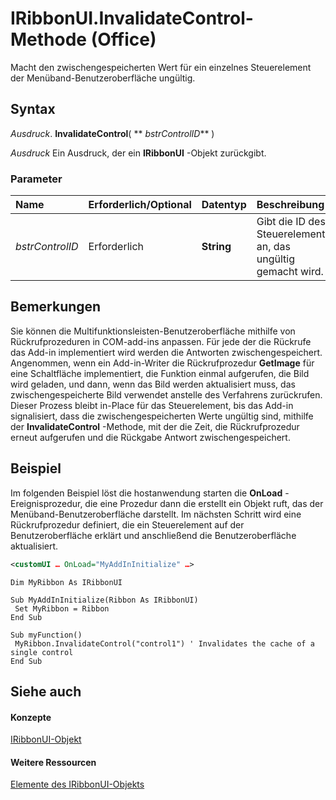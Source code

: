 
# IRibbonUI.InvalidateControl-Methode (Office)

Macht den zwischengespeicherten Wert für ein einzelnes Steuerelement der Menüband-Benutzeroberfläche ungültig.


## Syntax

 _Ausdruck_. **InvalidateControl**( ** _bstrControlID_** )

 _Ausdruck_ Ein Ausdruck, der ein **IRibbonUI** -Objekt zurückgibt.


### Parameter



|**Name**|**Erforderlich/Optional**|**Datentyp**|**Beschreibung**|
|:-----|:-----|:-----|:-----|
| _bstrControlID_|Erforderlich|**String**|Gibt die ID des Steuerelements an, das ungültig gemacht wird.|

## Bemerkungen

Sie können die Multifunktionsleisten-Benutzeroberfläche mithilfe von Rückrufprozeduren in COM-add-ins anpassen. Für jede der die Rückrufe das Add-in implementiert wird werden die Antworten zwischengespeichert. Angenommen, wenn ein Add-in-Writer die Rückrufprozedur  **GetImage** für eine Schaltfläche implementiert, die Funktion einmal aufgerufen, die Bild wird geladen, und dann, wenn das Bild werden aktualisiert muss, das zwischengespeicherte Bild verwendet anstelle des Verfahrens zurückrufen. Dieser Prozess bleibt in-Place für das Steuerelement, bis das Add-in signalisiert, dass die zwischengespeicherten Werte ungültig sind, mithilfe der **InvalidateControl** -Methode, mit der die Zeit, die Rückrufprozedur erneut aufgerufen und die Rückgabe Antwort zwischengespeichert.


## Beispiel

Im folgenden Beispiel löst die hostanwendung starten die  **OnLoad** -Ereignisprozedur, die eine Prozedur dann die erstellt ein Objekt ruft, das der Menüband-Benutzeroberfläche darstellt. Im nächsten Schritt wird eine Rückrufprozedur definiert, die ein Steuerelement auf der Benutzeroberfläche erklärt und anschließend die Benutzeroberfläche aktualisiert.


```XML
<customUI … OnLoad="MyAddInInitialize" …>
```


```
Dim MyRibbon As IRibbonUI 
 
Sub MyAddInInitialize(Ribbon As IRibbonUI) 
 Set MyRibbon = Ribbon 
End Sub 
 
Sub myFunction() 
 MyRibbon.InvalidateControl("control1") ' Invalidates the cache of a single control 
End Sub
```


## Siehe auch


#### Konzepte


[IRibbonUI-Objekt](d323aa21-de74-e821-c914-db71ef3b9c5e.md)
#### Weitere Ressourcen


[Elemente des IRibbonUI-Objekts](http://msdn.microsoft.com/library/c6f6ec3b-3132-da29-ea08-70f20923d013%28Office.15%29.aspx)